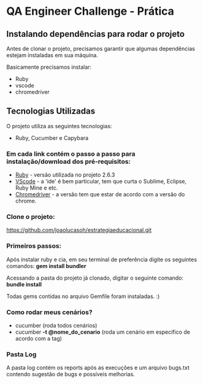 # QA Engineer Challenge - Prática

## Instalando dependências para rodar o projeto

Antes de clonar o projeto, precisamos garantir que algumas dependências estejam instaladas em sua máquina.

Basicamente precisamos instalar:

* Ruby
* vscode
* chromedriver

## Tecnologias Utilizadas
O projeto utiliza as seguintes tecnologias:

* Ruby, Cucumber e Capybara

### Em cada link contém o passo a passo para instalação/download dos pré-requisitos:

* [Ruby](https://www.ruby-lang.org/pt/documentation/installation/) - versão utilizada no projeto 2.6.3
* [VScode](https://code.visualstudio.com/) - a 'ide' é bem particular, tem que curta o Sublime, Eclipse, Ruby Mine e etc.
* [Chromedriver](https://chromedriver.chromium.org/downloads) - a versão tem que estar de acordo com a versão do chrome.

### Clone o projeto:

https://github.com/joaolucasoh/estrategiaeducacional.git

### Primeiros passos:

Após instalar ruby e cia, em seu terminal de preferência digite os seguintes comandos:
  <b>gem install bundler</b>

Acessando a pasta do projeto já clonado, digitar o seguinte comando:
  <b>bundle install</b>

Todas gems contidas no arquivo Gemfile foram instaladas. :)

### Como rodar meus cenários?
* cucumber (roda todos cenários)
* cucumber <b>-t @nome_do_cenario</b> (roda um cenário em especifico de acordo com a tag)

### Pasta Log

A pasta log contém os reports após as execuções e um arquivo bugs.txt contendo sugestão de bugs e possíveis melhorias.